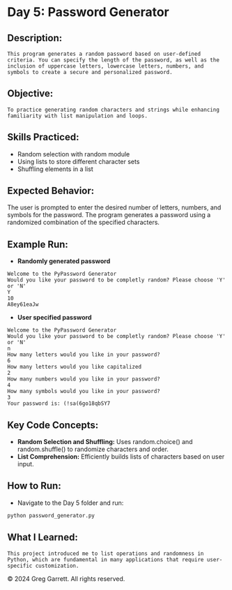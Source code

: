 # Day 5: Password Generator

## Description:
    This program generates a random password based on user-defined criteria. You can specify the length of the password, as well as the inclusion of uppercase letters, lowercase letters, numbers, and symbols to create a secure and personalized password.

## Objective: 
    To practice generating random characters and strings while enhancing familiarity with list manipulation and loops.

## Skills Practiced:
  * Random selection with random module
  * Using lists to store different character sets
  * Shuffling elements in a list

## Expected Behavior:
The user is prompted to enter the desired number of letters, numbers, and symbols for the password.
The program generates a password using a randomized combination of the specified characters.

## Example Run:
  * **Randomly generated password**
```plaintext
Welcome to the PyPassword Generator
Would you like your password to be completly random? Please choose 'Y' or 'N'
Y
10
A8ey61eaJw
```

  * **User specified password**
```plaintext
Welcome to the PyPassword Generator
Would you like your password to be completly random? Please choose 'Y' or 'N'
n
How many letters would you like in your password?
6
How many letters would you like capitalized
2
How many numbers would you like in your password?
4
How many symbols would you like in your password?
3
Your password is: (!sa(6go18qbSY7
```
## Key Code Concepts:
  * **Random Selection and Shuffling:** Uses random.choice() and random.shuffle() to randomize characters and order.
  * **List Comprehension:** Efficiently builds lists of characters based on user input.

## How to Run:
  * Navigate to the Day 5 folder and run:
```bash
python password_generator.py
```
## What I Learned: 
    This project introduced me to list operations and randomness in Python, which are fundamental in many applications that require user-specific customization.

© 2024 Greg Garrett. All rights reserved.
